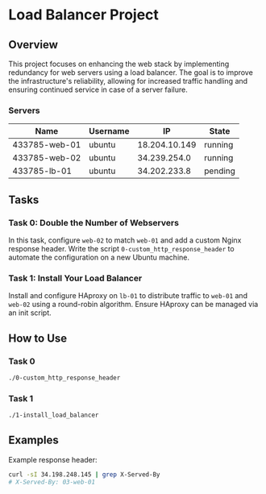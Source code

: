 # Load Balancer Project

## Overview

This project focuses on enhancing the web stack by implementing redundancy for web servers using a load balancer. The goal is to improve the infrastructure's reliability, allowing for increased traffic handling and ensuring continued service in case of a server failure.


### Servers

| Name           | Username | IP              | State   |
| -------------- | -------- | --------------- | ------- |
| 433785-web-01  | ubuntu   | 18.204.10.149   | running |
| 433785-web-02  | ubuntu   | 34.239.254.0    | running |
| 433785-lb-01   | ubuntu   | 34.202.233.8    | pending |

## Tasks

### Task 0: Double the Number of Webservers

In this task, configure `web-02` to match `web-01` and add a custom Nginx response header. Write the script `0-custom_http_response_header` to automate the configuration on a new Ubuntu machine.

### Task 1: Install Your Load Balancer

Install and configure HAproxy on `lb-01` to distribute traffic to `web-01` and `web-02` using a round-robin algorithm. Ensure HAproxy can be managed via an init script.

## How to Use

### Task 0

```bash
./0-custom_http_response_header
```

### Task 1

```bash
./1-install_load_balancer
```

## Examples

Example response header:

```bash
curl -sI 34.198.248.145 | grep X-Served-By
# X-Served-By: 03-web-01
```

